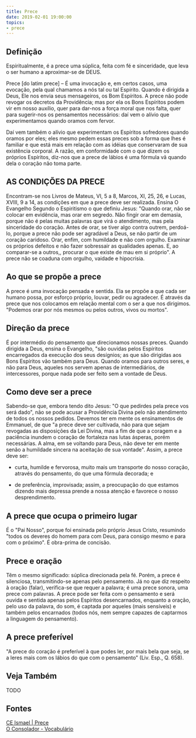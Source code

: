 ```yaml
---
title: Prece
date: 2019-02-01 19:00:00
topics:
- prece
---
```


## Definição
Espiritualmente, é a prece uma súplica, feita com fé e sinceridade, que leva o
ser humano a aproximar-se de DEUS.

Prece [do latim prece] – É uma invocação e, em certos casos, uma evocação, pela
qual chamamos a nós tal ou tal Espírito. Quando é dirigida a Deus, Ele nos
envia seus mensageiros, os Bom Espíritos. A prece não pode revogar os decretos
da Providência; mas por ela os Bons Espíritos podem vir em nosso auxílio, quer
para dar-nos a força moral que nos falta, quer para sugerir-nos os pensamentos
necessários: daí vem o alívio que experimentamos quando oramos com fervor. 

Daí vem também o alívio que experimentam os Espíritos sofredores quando oramos
por eles; eles mesmo pedem essas preces sob a forma que lhes é familiar e que
está mais em relação com as idéias que conservaram de sua existência corporal.
A razão, em conformidade com o que dizem os próprios Espíritos, diz-nos que a
prece de lábios é uma fórmula vã quando dela o coração não toma parte.

## AS CONDIÇÕES DA PRECE
Encontram-se nos Livros de Mateus, VI, 5 a 8, Marcos, XI, 25, 26, e Lucas, XVIII, 9 a 14, as condições em que a prece deve ser realizada. Ensina O Evangelho Segundo o Espiritismo o que definiu Jesus: "Quando orar, não se colocar em evidência, mas orar em segredo. Não fingir orar em demasia, porque não é pelas muitas palavras que virá o atendimento, mas pela sinceridade do coração. Antes de orar, se tiver algo contra outrem, perdoá-lo, porque a prece não pode ser agradável a Deus, se não partir de um coração caridoso. Orar, enfim, com humildade e não com orgulho. Examinar os próprios defeitos e não fazer sobressair as qualidades apenas. E, ao comparar-se a outros,, procurar o que existe de mau em si próprio". A prece não se coaduna com orgulho, vaidade e hipocrisia.

## Ao que se propõe a prece
A prece é uma invocação pensada e sentida. Ela se propõe a que cada ser humano
possa, por esforço próprio, louvar, pedir ou agradecer. É através da prece que
nos colocamos em relação mental com o ser a que nos dirigimos. "Podemos orar por
nós mesmos ou pelos outros, vivos ou mortos".

## Direção da prece
É por intermédio do pensamento que direcionamos nossas preces. Quando dirigida a
Deus, ensina o Evangelho, "são ouvidas pelos Espíritos encarregados da execução
dos seus desígnios; as que são dirigidas aos Bons Espíritos vão também para
Deus. Quando oramos para outros seres, e não para Deus, aqueles nos servem
apenas de intermediários, de intercessores, porque nada pode ser feito sem a
vontade de Deus.

## Como deve ser a prece
Sabendo-se que, embora tendo dito Jesus: "O que pedirdes pela prece vos será
dado", não se pode acusar a Providência Divina pelo não atendimento de todos os
nossos pedidos. Devemos ter em mente os ensinamentos de Emmanuel, de que "a
prece deve ser cultivada, não para que sejam revogadas as disposições da Lei
Divina, mas a fim de que a coragem e a paciência inundem o coração de fortaleza
nas lutas ásperas, porém necessárias. A alma, em se voltando para Deus, não deve
ter em mente senão a humildade sincera na aceitação de sua vontade". Assim, a
prece deve ser:

* curta, humilde e fervorosa, muito mais um transporte do nosso coração, através
  do pensamento, do que uma fórmula decorada; e

* de preferência, improvisada; assim, a preocupação do que estamos dizendo mais
  depressa prende a nossa atenção e favorece o nosso desprendimento.

## A prece que ocupa o primeiro lugar
É o "Pai Nosso", porque foi ensinada pelo próprio Jesus Cristo, resumindo "todos
os deveres do homem para com Deus, para consigo mesmo e para com o próximo". É
obra-prima de concisão.

## Prece e oração
Têm o mesmo significado: súplica direcionada pela fé. Porém, a prece é
silenciosa, transmitindo-se apenas pelo pensamento. Já no que diz respeito à
oração (falar), verifica-se que requer a palavra; é uma prece sonora, uma prece
com palavras. A prece pode ser feita com o pensamento e será ouvida e sentida
apenas pelos Espíritos desencarnados, enquanto a oração, pelo uso da palavra, do
som, é captada por aqueles (mais sensíveis) e também pelos encarnados (todos
nós, nem sempre capazes de captarmos a linguagem do pensamento).

## A prece preferível
"A prece do coração é preferível à que podes ler, por mais bela que seja, se a
leres mais com os lábios do que com o pensamento" (Liv. Esp., Q. 658).


## Veja Também
TODO

## Fontes
[CE Ismael | Prece](https://www.ceismael.com.br/download/apostila/apost1.htm#PRECE)  
[O Consolador - Vocabulário](http://www.oconsolador.com.br/linkfixo/vocabulario/principal.html)
